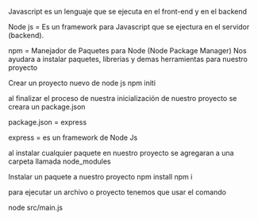 Javascript es un lenguaje que se ejecuta en el front-end y en el backend

Node js = Es un framework para Javascript que se ejectura en el servidor (backend).

npm = Manejador de Paquetes para Node (Node Package Manager) 
Nos ayudara a instalar paquetes, librerias y demas herramientas para nuestro proyecto

Crear un proyecto nuevo de node js
npm initi

al finalizar el proceso de nuestra inicialización de nuestro proyecto se creara un package.json

package.json = express

express = es un framework de Node Js 

al instalar cualquier paquete en nuestro proyecto se agregaran a una carpeta llamada node_modules

Instalar un paquete a nuestro proyecto
npm install 
npm i 

para ejecutar un archivo o proyecto tenemos que usar el comando

node src/main.js

